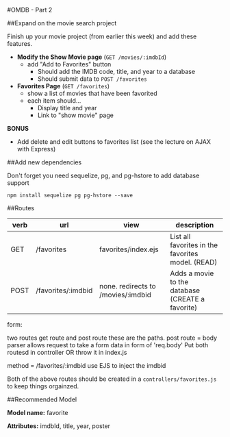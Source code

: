 #OMDB - Part 2

##Expand on the movie search project

Finish up your movie project (from earlier this week) and add these features.

* **Modify the Show Movie page** (`GET /movies/:imdbId`)
  * add "Add to Favorites" button
    * Should add the IMDB code, title, and year to a database
    * Should submit data to `POST /favorites`
* **Favorites Page** (`GET /favorites`)
  * show a list of movies that have been favorited
  * each item should...
    * Display title and year
    * Link to "show movie" page
    
    
**BONUS**

* Add delete and edit buttons to favorites list (see the lecture on AJAX with Express)

##Add new dependencies

Don't forget you need sequelize, pg, and pg-hstore to add database support
```
npm install sequelize pg pg-hstore --save
```

##Routes

| verb | url | view | description |
|---|---|---|---|
| GET | /favorites | favorites/index.ejs | List all favorites in the favorites model. (READ) |
| POST | /favorites/:imdbid | none. redirects to /movies/:imdbid | Adds a movie to the database (CREATE a favorite) |

form:

two routes get route and post route these are the paths.
post route = body parser allows request to take a form data in form of 'req.body'
Put both routesd in controller OR throw it in index.js

method = /favorites/:imdbid use EJS to inject the imdbid

Both of the above routes should be created in a `controllers/favorites.js` to keep things orgainzed.

##Recommended Model


**Model name:** favorite

**Attributes:** imdbId, title, year, poster
